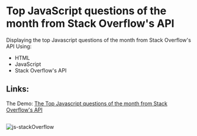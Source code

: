 # Top JavaScript questions of the month from Stack Overflow's API
Displaying the top Javascript questions of the month from Stack Overflow's API Using:
- HTML
- JavaScript
- Stack Overflow's API

## Links:
The Demo: [The Top Javascript questions of the month from Stack Overflow's API](https://adam-books.github.io/top-Javascript-questions-of-the-month-from-Stack-Overflow-API/)

##

![js-stackOverflow](https://user-images.githubusercontent.com/66003360/134967249-7a573e45-59ba-4561-adf2-de45598bd656.png)
